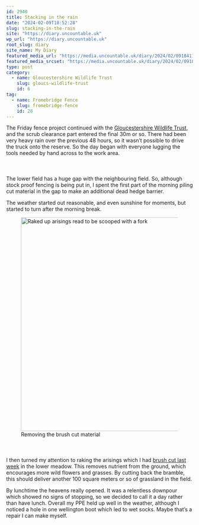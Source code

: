```yaml
---
id: 2940
title: Stacking in the rain
date: "2024-02-09T18:52:28"
slug: stacking-in-the-rain
site: "https://diary.uncountable.uk"
wp_url: "https://diary.uncountable.uk"
root_slug: diary
site_name: My Diary
featured_media_url: "https://media.uncountable.uk/diary/2024/02/09184114/IMG20240209102047.webp"
featured_media_srcset: "https://media.uncountable.uk/diary/2024/02/09184114/IMG20240209102047-300x143.webp 300w, https://media.uncountable.uk/diary/2024/02/09184114/IMG20240209102047-1024x489.webp 1024w, https://media.uncountable.uk/diary/2024/02/09184114/IMG20240209102047-150x150.webp 150w, https://media.uncountable.uk/diary/2024/02/09184114/IMG20240209102047-640x306.webp 640w, https://media.uncountable.uk/diary/2024/02/09184114/IMG20240209102047.webp 2000w"
type: post
category:
  - name: Gloucestershire Wildlife Trust
    slug: gloucs-wildlife-trust
    id: 6
tag:
  - name: Fromebridge Fence
    slug: fromebridge-fence
    id: 28
---
```



<p>The Friday fence project continued with the <a href="https://www.gloucestershirewildlifetrust.co.uk/volunteer">Gloucestershire Wildlife Trust</a>, and the scrub clearance part entered the final 30m or so.  There had been very heavy rain over the previous 48 hours, so it wasn&#8217;t possible to drive the truck onto the reserve.  So the day began with everyone lugging the tools needed by hand across to the work area.</p>


<style>.kb-row-layout-id2940_357ea6-f7 > .kt-row-column-wrap{align-content:start;}:where(.kb-row-layout-id2940_357ea6-f7 > .kt-row-column-wrap) > .wp-block-kadence-column{justify-content:start;}.kb-row-layout-id2940_357ea6-f7 > .kt-row-column-wrap{column-gap:var(--global-kb-gap-md, 2rem);row-gap:var(--global-kb-gap-md, 2rem);padding-top:var(--global-kb-spacing-sm, 1.5rem);padding-bottom:var(--global-kb-spacing-sm, 1.5rem);grid-template-columns:repeat(2, minmax(0, 1fr));}.kb-row-layout-id2940_357ea6-f7 > .kt-row-layout-overlay{opacity:0.30;}@media all and (max-width: 1024px){.kb-row-layout-id2940_357ea6-f7 > .kt-row-column-wrap{grid-template-columns:repeat(2, minmax(0, 1fr));}}@media all and (max-width: 767px){.kb-row-layout-id2940_357ea6-f7 > .kt-row-column-wrap{grid-template-columns:minmax(0, 1fr);}.kb-row-layout-id2940_357ea6-f7 > .kt-row-column-wrap > .wp-block-kadence-column:nth-of-type(1){order:2;}.kb-row-layout-id2940_357ea6-f7 > .kt-row-column-wrap > .wp-block-kadence-column:nth-of-type(2){order:1;}.kb-row-layout-id2940_357ea6-f7 > .kt-row-column-wrap > .wp-block-kadence-column:nth-of-type(3){order:12;}.kb-row-layout-id2940_357ea6-f7 > .kt-row-column-wrap > .wp-block-kadence-column:nth-of-type(4){order:11;}.kb-row-layout-id2940_357ea6-f7 > .kt-row-column-wrap > .wp-block-kadence-column:nth-of-type(5){order:22;}.kb-row-layout-id2940_357ea6-f7 > .kt-row-column-wrap > .wp-block-kadence-column:nth-of-type(6){order:21;}.kb-row-layout-id2940_357ea6-f7 > .kt-row-column-wrap > .wp-block-kadence-column:nth-of-type(7){order:32;}.kb-row-layout-id2940_357ea6-f7 > .kt-row-column-wrap > .wp-block-kadence-column:nth-of-type(8){order:31;}}</style><div class="kb-row-layout-wrap kb-row-layout-id2940_357ea6-f7 alignnone wp-block-kadence-rowlayout"><div class="kt-row-column-wrap kt-has-2-columns kt-row-layout-equal kt-tab-layout-inherit kt-mobile-layout-row kt-row-valign-top">
<style>.kadence-column2940_76dabe-e3 > .kt-inside-inner-col,.kadence-column2940_76dabe-e3 > .kt-inside-inner-col:before{border-top-left-radius:0px;border-top-right-radius:0px;border-bottom-right-radius:0px;border-bottom-left-radius:0px;}.kadence-column2940_76dabe-e3 > .kt-inside-inner-col{column-gap:var(--global-kb-gap-sm, 1rem);}.kadence-column2940_76dabe-e3 > .kt-inside-inner-col{flex-direction:column;}.kadence-column2940_76dabe-e3 > .kt-inside-inner-col > .aligncenter{width:100%;}.kadence-column2940_76dabe-e3 > .kt-inside-inner-col:before{opacity:0.3;}.kadence-column2940_76dabe-e3{position:relative;}@media all and (max-width: 1024px){.kadence-column2940_76dabe-e3 > .kt-inside-inner-col{flex-direction:column;justify-content:center;}}@media all and (max-width: 767px){.kadence-column2940_76dabe-e3 > .kt-inside-inner-col{flex-direction:column;justify-content:center;}}</style>
<div class="wp-block-kadence-column kadence-column2940_76dabe-e3"><div class="kt-inside-inner-col">
<p>The lower field has a huge gap with the neighbouring field.  So, although stock proof fencing is being put in, I spent the first part of the morning piling cut material in the gap to make an additional dead hedge barrier.</p>



<p>The weather started out reasonable, and even sunshine for moments, but started to turn after the morning break.</p>
</div></div>


<style>.kadence-column2940_84bbb6-88 > .kt-inside-inner-col,.kadence-column2940_84bbb6-88 > .kt-inside-inner-col:before{border-top-left-radius:0px;border-top-right-radius:0px;border-bottom-right-radius:0px;border-bottom-left-radius:0px;}.kadence-column2940_84bbb6-88 > .kt-inside-inner-col{column-gap:var(--global-kb-gap-sm, 1rem);}.kadence-column2940_84bbb6-88 > .kt-inside-inner-col{flex-direction:column;}.kadence-column2940_84bbb6-88 > .kt-inside-inner-col > .aligncenter{width:100%;}.kadence-column2940_84bbb6-88 > .kt-inside-inner-col:before{opacity:0.3;}.kadence-column2940_84bbb6-88{position:relative;}@media all and (max-width: 1024px){.kadence-column2940_84bbb6-88 > .kt-inside-inner-col{flex-direction:column;justify-content:center;}}@media all and (max-width: 767px){.kadence-column2940_84bbb6-88 > .kt-inside-inner-col{flex-direction:column;justify-content:center;}}</style>
<div class="wp-block-kadence-column kadence-column2940_84bbb6-88"><div class="kt-inside-inner-col">
<figure class="wp-block-image size-large"><img loading="lazy" decoding="async" width="1024" height="576" src="https://media.uncountable.uk/diary/2024/02/09184115/IMG20240209124801-1024x576.webp" alt="Raked up arisings read to be scooped with a fork" class="wp-image-2943" srcset="https://media.uncountable.uk/diary/2024/02/09184115/IMG20240209124801-1024x576.webp 1024w, https://media.uncountable.uk/diary/2024/02/09184115/IMG20240209124801-300x169.webp 300w, https://media.uncountable.uk/diary/2024/02/09184115/IMG20240209124801-640x360.webp 640w, https://media.uncountable.uk/diary/2024/02/09184115/IMG20240209124801.webp 2000w" sizes="auto, (max-width: 1024px) 100vw, 1024px" /><figcaption class="wp-element-caption">Removing the brush cut material</figcaption></figure>
</div></div>

</div></div>


<p>I then turned my attention to raking the arisings which I had <a href="https://diary.uncountable.uk/2024/02/cutting-and-ramming/">brush cut last week</a> in the lower meadow.  This removes nutrient from the ground, which encourages more wild flowers and grasses.  By cutting back the bramble, this should deliver another 100 square meters or so of grassland in the field.</p>



<p>By lunchtime the heavens really opened.  It was a relentless downpour which showed no signs of stopping, so we decided to call it a day rather than have lunch.  Overall my PPE held up well in the weather, although I noticed a hole in one wellington boot which led to wet socks.  Maybe that&#8217;s a repair I can make myself.</p>
